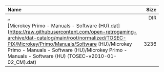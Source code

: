 |Name|Size|
|:---|---:|
|[..](../index.html)|DIR|
|[Microkey Primo - Manuals - Software (HU).dat](https://raw.githubusercontent.com/open-retrogaming-archive/dat-catalog/main/root/normalized/TOSEC-PIX/Microkey/Primo/Manuals/Software (HU)/Microkey Primo - Manuals - Software (HU)/Microkey Primo - Manuals - Software (HU) (TOSEC-v2010-01-02_CM).dat)|3236|
